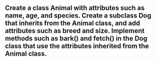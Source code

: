 ## Create a class Animal with attributes such as name, age, and species. Create a subclass Dog that inherits from the Animal class, and add attributes such as breed and size. Implement methods such as bark() and fetch() in the Dog class that use the attributes inherited from the Animal class.